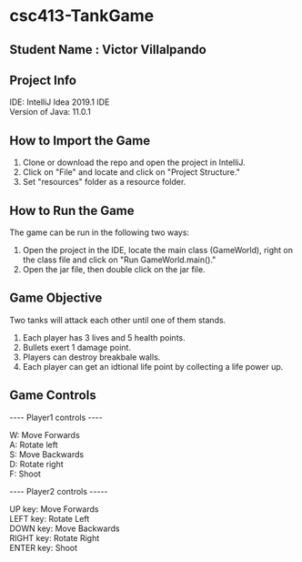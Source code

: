 # csc413-TankGame

## Student Name : Victor Villalpando

## Project Info
  IDE: IntelliJ Idea 2019.1 IDE<br />
  Version of Java: 11.0.1<br />
  
## How to Import the Game
1. Clone or download the repo and open the project in IntelliJ.
2. Click on "File" and locate and click on "Project Structure."
3. Set "resources" folder as a resource folder.

## How to Run the Game 
The game can be run in the following two ways:
  1. Open the project in the IDE, locate the main class (GameWorld), right on the class file and click on "Run GameWorld.main()."
  2. Open the jar file, then double click on the jar file.

## Game Objective
Two tanks will attack each other until one of them stands.
1. Each player has 3 lives and 5 health points.
2. Bullets exert 1 damage point.
3. Players can destroy breakbale walls.
4. Each player can get an idtional life point by collecting a life power up.

## Game Controls
---- Player1 controls ----

  W: Move Forwards<br />
  A: Rotate left<br />
  S: Move Backwards<br />
  D: Rotate right<br />
  F: Shoot<br />

---- Player2 controls -----

  UP key: Move Forwards<br />
  LEFT key: Rotate Left<br />
  DOWN key: Move Backwards<br />
  RIGHT key: Rotate Right<br />
  ENTER key: Shoot<br />
